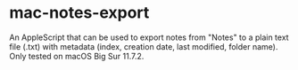 # mac-notes-export
An AppleScript that can be used to export notes from "Notes" to a plain text file (.txt) with metadata (index, creation date, last modified, folder name). Only tested on macOS Big Sur 11.7.2.
